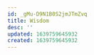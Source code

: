 ```yaml
---
id: _gMu-D9N1B0S2jmJTmZvq
title: Wisdom
desc: ''
updated: 1639759645932
created: 1639759645932
---
```


